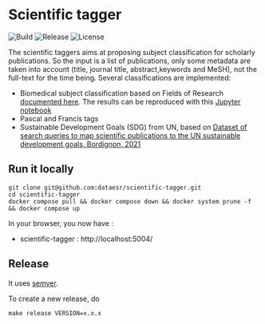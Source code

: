 # Scientific tagger

![Build](https://img.shields.io/github/workflow/status/dataesr/scientific_tagger/Build)
![Release](https://img.shields.io/github/v/release/dataesr/scientific_tagger)
![License](https://img.shields.io/github/license/dataesr/scientific_tagger)

The scientific taggers aims at proposing subject classification for scholarly publications. So the input is a list of publications, only some metadata are taken into account (title, journal title, abstract,keywords and MeSH), not the full-text for the time being. Several classifications are implemented:
- Biomedical subject classification based on Fields of Research [documented here](https://github.com/dataesr/scientific_tagger/blob/main/doc/scientific_tagger.pdf). The results can be reproduced with this [Jupyter notebook](https://github.com/dataesr/scientific_tagger/blob/main/notebooks/Article_Table_Figures.ipynb)
- Pascal and Francis tags
- Sustainable Development Goals (SDG) from UN, based on [Dataset of search queries to map scientific publications to the UN sustainable development goals, Bordignon, 2021](https://doi.org/10.1016/j.dib.2021.106731)

## Run it locally
```shell
git clone git@github.com:dataesr/scientific-tagger.git
cd scientific-tagger
docker compose pull && docker compose down && docker system prune -f && docker compose up
```

In your browser, you now have :
- scientific-tagger : http://localhost:5004/


## Release
It uses [semver](https://semver.org/).

To create a new release, do
```shell
make release VERSION=x.x.x
```
